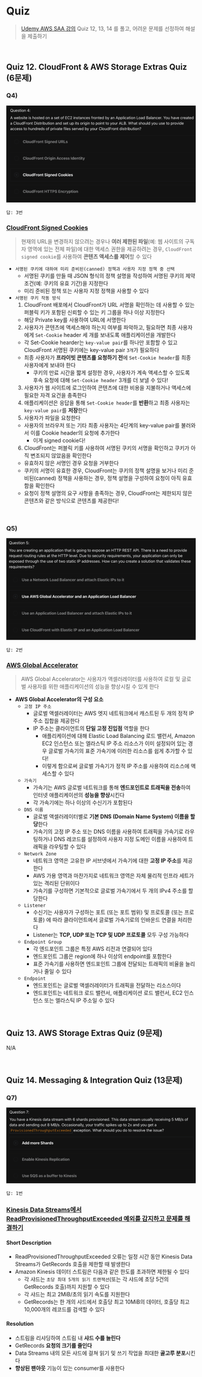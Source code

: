 # Quiz
> [Udemy AWS SAA 강의](https://www.udemy.com/course/best-aws-certified-solutions-architect-associate/) Quiz 12, 13, 14 를 풀고, 어려운 문제를 선정하여 해설을 제출하기

<br>

## Quiz 12. CloudFront & AWS Storage Extras Quiz (6문제)

### Q4) 

![q12-4.png](images/q12-4.png)

```
답: 3번
```

### [CloudFront Signed Cookies](https://docs.aws.amazon.com/ko_kr/AmazonCloudFront/latest/DeveloperGuide/private-content-signed-cookies.html)
> 현재의 URL을 변경하지 않으려는 경우나 **여러 제한된 파일**(예: 웹 사이트의 구독자 영역에 있는 전체 파일)에 대한 액세스 권한을 제공하려는 경우, `CloudFront signed cookie`를 사용하여 **콘텐츠 액세스를 제어**할 수 있다
- `서명된 쿠키에 대하여 미리 준비된(canned) 정책과 사용자 지정 정책 중 선택`
  - 서명된 쿠키를 만들 때 JSON 형식의 정책 설명을 작성하여 서명된 쿠키의 제약 조건(예: 쿠키의 유효 기간)을 지정한다
  - 미리 준비된 정책 또는 사용자 지정 정책을 사용할 수 있다
- `서명된 쿠키 작동 방식`
  1. CloudFront 배포에서 CloudFront가 URL 서명을 확인하는 데 사용할 수 있는 퍼블릭 키가 포함된 신뢰할 수 있는 키 그룹을 하나 이상 지정한다
    - 해당 Private key를 사용하여 URL에 서명한다
  2. 사용자가 콘텐츠에 액세스해야 하는지 여부를 파악하고, 필요하면 최종 사용자에게 `Set-Cookie` header 세 개를 보내도록 애플리케이션을 개발한다
    - 각 Set-Cookie hearder는 `key-value pair`를 하나만 포함할 수 있고 CloudFront 서명된 쿠키에는 key-value pair `3개`가 필요하다
    - 최종 사용자가 **프라이빗 콘텐츠를 요청하기 전**에 `Set-Cookie header`를 최종 사용자에게 보내야 한다
      - 쿠키의 만료 시간을 짧게 설정한 경우, 사용자가 계속 액세스할 수 있도록 후속 요청에 대해 `Set-Cookie header` 3개를 더 보낼 수 있다!
  3. 사용자가 웹 사이트에 로그인하여 콘텐츠에 대한 비용을 지불하거나 액세스에 필요한 자격 요건을 충족한다
  4. 애플리케이션은 응답을 통해 `Set-Cookie header`를 **반환**하고 최종 사용자는 `key-value pair`를 **저장**한다
  5. 사용자가 파일을 요청한다
    - 사용자의 브라우저 또는 기타 최종 사용자는 4단계의 key-value pair를 불러와서 이를 Cookie header의 요청에 추가한다
      - 이게 signed cookie다!
  6. CloudFront는 퍼블릭 키를 사용하여 서명된 쿠키의 서명을 확인하고 쿠키가 아직 변조되지 않았음을 확인한다
    - 유효하지 않은 서명인 경우 요청을 거부한다
    - 쿠키의 서명이 유효한 경우, CloudFront는 쿠키의 정책 설명을 보거나 미리 준비된(canned) 정책을 사용하는 경우, 정책 설명을 구성하여 요청이 아직 유효함을 확인한다
    - 요청이 정책 설명의 요구 사항을 충족하는 경우, CloudFront는 제한되지 않은 콘텐츠와 같은 방식으로 콘텐츠를 제공한다!


<br>

### Q5) 

![q12-5.png](images/q12-5.png)

```
답: 2번
```
### [AWS Global Accelerator](https://docs.aws.amazon.com/ko_kr/global-accelerator/latest/dg/introduction-components.html)
> AWS Global Accelerator는 사용자가 액셀러레이터를 사용하여 로컬 및 글로벌 사용자를 위한 애플리케이션의 성능을 향상시킬 수 있게 한다
- **AWS Global Accelerator의 구성 요소**
  - `고정 IP 주소`
    - 글로벌 액셀러레이터는 AWS 엣지 네트워크에서 캐스트된 두 개의 정적 IP 주소 집합을 제공한다
    - IP 주소는 클라이언트의 **단일 고정 진입점** 역할을 한다
      - 애플리케이션에 대해 Elastic Load Balancing 로드 밸런서, Amazon EC2 인스턴스 또는 엘라스틱 IP 주소 리소스가 이미 설정되어 있는 경우 글로벌 가속기의 표준 가속기에 이러한 리소스를 쉽게 추가할 수 있다!
      - 이렇게 함으로써 글로벌 가속기가 정적 IP 주소를 사용하여 리소스에 액세스할 수 있다
  - `가속기`
    - 가속기는 AWS 글로벌 네트워크를 통해 **엔드포인트로 트래픽을 전송**하여 인터넷 애플리케이션의 **성능을 향상**시킨다
    - 각 가속기에는 하나 이상의 수신기가 포함된다
  - `DNS 이름`
    - 글로벌 액셀러레이터별로 **기본 DNS (Domain Name System) 이름을 할당**한다
    - 가속기의 고정 IP 주소 또는 DNS 이름을 사용하여 트래픽을 가속기로 라우팅하거나 DNS 레코드를 설정하여 사용자 지정 도메인 이름을 사용하여 트래픽을 라우팅할 수 있다
  - `Network Zone`
    - 네트워크 영역은 고유한 IP 서브넷에서 가속기에 대한 **고정 IP 주소**를 제공한다
    - AWS 가용 영역과 마찬가지로 네트워크 영역은 자체 물리적 인프라 세트가 있는 격리된 단위이다
    - 가속기를 구성하면 기본적으로 글로벌 가속기에서 두 개의 IPv4 주소를 할당한다
  - `Listener`
    - 수신기는 사용자가 구성하는 포트 (또는 포트 범위) 및 프로토콜 (또는 프로토콜) 에 따라 클라이언트에서 글로벌 가속기로의 인바운드 연결을 처리한다
    - Listener는 **TCP, UDP 또는 TCP 및 UDP 프로토콜** 모두 구성 가능하다
  - `Endpoint Group`
    - 각 엔드포인트 그룹은 특정 AWS 리전과 연결되어 있다
    - 엔드포인트 그룹은 region에 하나 이상의 endpoint를 포함한다
    - 표준 가속기를 사용하면 엔드포인트 그룹에 전달되는 트래픽의 비율을 늘리거나 줄일 수 있다
  - `Endpoint`
    - 엔드포인트는 글로벌 액셀러레이터가 트래픽을 전달하는 리소스이다
    - 엔드포인트는 네트워크 로드 밸런서, 애플리케이션 로드 밸런서, EC2 인스턴스 또는 엘라스틱 IP 주소일 수 있다


<br>

## Quiz 13. AWS Storage Extras Quiz (9문제)

N/A

<br>

## Quiz 14. Messaging & Integration Quiz (13문제)

### Q7)

![q14-7.png](images/q14-7.png)

```
답: 1번
```

### [Kinesis Data Streams에서 ReadProvisionedThroughputExceeded 예외를 감지하고 문제를 해결하기](https://aws.amazon.com/ko/premiumsupport/knowledge-center/kinesis-readprovisionedthroughputexceeded/)

#### Short Description
- ReadProvisionedThroughputExceeded 오류는 일정 시간 동안 Kinesis Data Streams가 GetRecords 호출을 제한할 때 발생한다
- Amazon Kinesis 데이터 스트림은 다음과 같은 한도를 초과하면 제한될 수 있다
  - 각 샤드는 `초당 최대 5개의 읽기 트랜잭션`(또는 각 샤드에 초당 5건의 GetRecords 호출)까지 지원할 수 있다
  - 각 샤드는 최고 2MiB/초의 읽기 속도를 지원한다
  - GetRecords는 한 개의 샤드에서 호출당 최고 10MiB의 데이터, 호출당 최고 10,000개의 레코드를 검색할 수 있다

#### Resolution
- 스트림을 리샤딩하여 스트림 내 **샤드 수를 늘린다**
- GetRecords **요청의 크기를 줄인다**
- Data Streams 내의 모든 샤드에 걸쳐 읽기 및 쓰기 작업을 최대한 **골고루 분포**시킨다
- **향상된 팬아웃** 기능이 있는 consumer를 사용한다